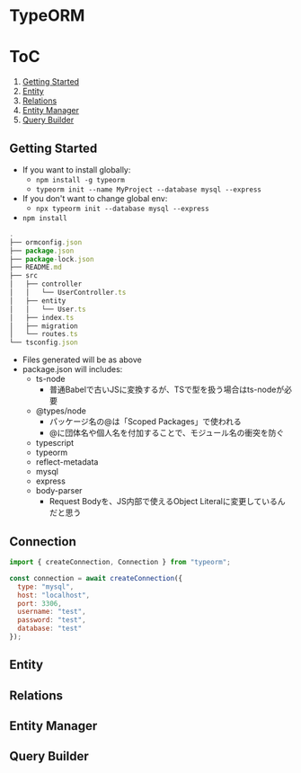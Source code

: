 # TypeORM

# ToC

1. [Getting Started](#Getting%20Started)
1. [Entity](#Entity)
1. [Relations](#Relations)
1. [Entity Manager](#Entity%20Manager)
1. [Query Builder](#Query%20Builder)

## Getting Started

- If you want to install globally:
  - `npm install -g typeorm`
  - `typeorm init --name MyProject --database mysql --express`
- If you don't want to change global env:
  - `npx typeorm init --database mysql --express`
- `npm install`

```js
.
├── ormconfig.json
├── package.json
├── package-lock.json
├── README.md
├── src
│   ├── controller
│   │   └── UserController.ts
│   ├── entity
│   │   └── User.ts
│   ├── index.ts
│   ├── migration
│   └── routes.ts
└── tsconfig.json
```

- Files generated will be as above
- package.json will includes:
    - ts-node
        - 普通Babelで古いJSに変換するが、TSで型を扱う場合はts-nodeが必要
    - @types/node
        - パッケージ名の@は「Scoped Packages」で使われる
        - @に団体名や個人名を付加することで、モジュール名の衝突を防ぐ
    - typescript
    - typeorm
    - reflect-metadata
    - mysql
    - express
    - body-parser
        - Request Bodyを、JS内部で使えるObject Literalに変更しているんだと思う

## Connection


```js
import { createConnection, Connection } from "typeorm";

const connection = await createConnection({
  type: "mysql",
  host: "localhost",
  port: 3306,
  username: "test",
  password: "test",
  database: "test"
});
```

## Entity

## Relations

## Entity Manager

## Query Builder
